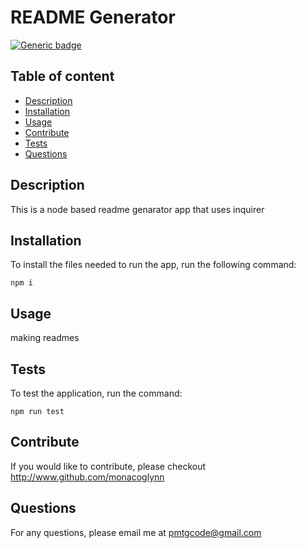 # README Generator
[![Generic badge](https://img.shields.io/badge/license-MIT-blue.svg)](https://shields.io/)

## Table of content
- [Description](#description)
- [Installation](#installation)
- [Usage](#usage)
- [Contribute](#contribute)
- [Tests](#tests)
- [Questions](#question)
    
## Description
This is a node based readme genarator app that uses inquirer

    
## Installation
To install the files needed to run the app, run the following command:
~~~
npm i
~~~

## Usage
making readmes
    
## Tests
To test the application, run the command:
~~~
npm run test
~~~

## Contribute
If you would like to contribute, please checkout <http://www.github.com/monacoglynn>
    
## Questions
For any questions, please email me at <pmtgcode@gmail.com>
